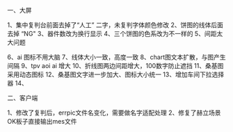 一、大屏

1、集中复判台前面去掉了“人工” 二字，未复判字体颜色修改
2、饼图的线体后面去掉 “NG" 
3、器件数改为换行显示
4、三个饼图的色系改为不一样的
5、间距太大问题

6、ai 图标不用大脑
7、线体大小一致，高度一致
8、chart图文本扩散，与图产生间隔
9、tpv aoi ai 增大
10、折线图两边间距增大，100数字防止遮挡
11、桑基图采用动态图标
12、桑基图文字进一步加大、图标大小统一
13、增加车间下拉选择器
14、

二、客户端

1、修改了复判后，errpic文件名变化，需要做名字适配处理
2、修复了赫立场景OK板子直接输出mes文件